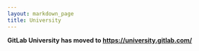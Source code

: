 ```yaml
---
layout: markdown_page
title: University
---
```


**GitLab University has moved to https://university.gitlab.com/**
